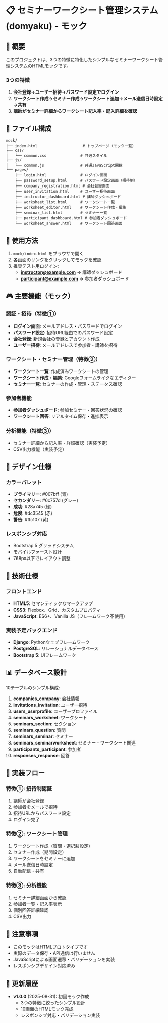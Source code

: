 # 📋 セミナーワークシート管理システム (domyaku) - モック

## 🎯 概要

このプロジェクトは、3つの特徴に特化したシンプルなセミナーワークシート管理システムのHTMLモックです。

### 3つの特徴
1. **会社登録→ユーザー招待→パスワード設定でログイン**
2. **ワークシート作成→セミナー作成→ワークシート追加→メール送信日時設定→共有**
3. **講師がセミナー詳細からワークシート記入率・記入詳細を確認**

## 📁 ファイル構成

```
mock/
├── index.html                    # トップページ（モック一覧）
├── css/
│   └── common.css               # 共通スタイル
├── js/
│   └── common.js                # 共通JavaScript関数
└── pages/
    ├── login.html               # ログイン画面
    ├── password_setup.html      # パスワード設定画面（招待制）
    ├── company_registration.html # 会社登録画面
    ├── user_invitation.html     # ユーザー招待画面
    ├── instructor_dashboard.html # 講師ダッシュボード
    ├── worksheet_list.html      # ワークシート一覧
    ├── worksheet_editor.html    # ワークシート作成・編集
    ├── seminar_list.html        # セミナー一覧
    ├── participant_dashboard.html # 参加者ダッシュボード
    └── worksheet_answer.html    # ワークシート回答画面
```

## 🚀 使用方法

1. `mock/index.html` をブラウザで開く
2. 各画面のリンクをクリックしてモックを確認
3. 推奨テスト用ログイン:
   - **instructor@example.com** → 講師ダッシュボード
   - **participant@example.com** → 参加者ダッシュボード

## 🎮 主要機能（モック）

### 認証・招待（特徴①）
- **ログイン画面**: メールアドレス・パスワードでログイン
- **パスワード設定**: 招待URL経由でのパスワード設定
- **会社登録**: 新規会社の登録とアカウント作成
- **ユーザー招待**: メールアドレスで参加者・講師を招待

### ワークシート・セミナー管理（特徴②）
- **ワークシート一覧**: 作成済みワークシートの管理
- **ワークシート作成・編集**: Googleフォームライクなエディター
- **セミナー一覧**: セミナーの作成・管理・ステータス確認

### 参加者機能
- **参加者ダッシュボード**: 参加セミナー・回答状況の確認
- **ワークシート回答**: リアルタイム保存・進捗表示

### 分析機能（特徴③）
- セミナー詳細から記入率・詳細確認（実装予定）
- CSV出力機能（実装予定）

## 🎨 デザイン仕様

### カラーパレット
- **プライマリー**: #007bff (青)
- **セカンダリー**: #6c757d (グレー)
- **成功**: #28a745 (緑)
- **危険**: #dc3545 (赤)
- **警告**: #ffc107 (黄)

### レスポンシブ対応
- Bootstrap 5 グリッドシステム
- モバイルファースト設計
- 768px以下でレイアウト調整

## 🔧 技術仕様

### フロントエンド
- **HTML5**: セマンティックなマークアップ
- **CSS3**: Flexbox、Grid、カスタムプロパティ
- **JavaScript**: ES6+、Vanilla JS（フレームワーク不使用）

### 実装予定バックエンド
- **Django**: Pythonウェブフレームワーク
- **PostgreSQL**: リレーショナルデータベース
- **Bootstrap 5**: UIフレームワーク

## 📊 データベース設計

10テーブルのシンプル構成:
1. **companies_company**: 会社情報
2. **invitations_invitation**: ユーザー招待
3. **users_userprofile**: ユーザープロファイル
4. **seminars_worksheet**: ワークシート
5. **seminars_section**: セクション
6. **seminars_question**: 質問
7. **seminars_seminar**: セミナー
8. **seminars_seminarworksheet**: セミナー・ワークシート関連
9. **participants_participant**: 参加者
10. **responses_response**: 回答

## 🎯 実装フロー

### 特徴①: 招待制認証
1. 講師が会社登録
2. 参加者をメールで招待
3. 招待URLからパスワード設定
4. ログイン完了

### 特徴②: ワークシート管理
1. ワークシート作成（質問・選択肢設定）
2. セミナー作成（期間設定）
3. ワークシートをセミナーに追加
4. メール送信日時設定
5. 自動配信・共有

### 特徴③: 分析機能
1. セミナー詳細画面から確認
2. 参加者一覧・記入率表示
3. 個別回答詳細確認
4. CSV出力

## 📝 注意事項

- このモックはHTMLプロトタイプです
- 実際のデータ保存・API通信は行いません
- JavaScriptによる画面遷移・バリデーションを実装
- レスポンシブデザイン対応済み

## 🔄 更新履歴

- **v1.0.0** (2025-08-31): 初回モック作成
  - 3つの特徴に絞ったシンプル設計
  - 10画面のHTMLモック完成
  - レスポンシブ対応・バリデーション実装
